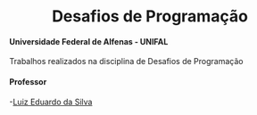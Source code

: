 <div align="center">
<h1> Desafios de Programação </h1>
</div>

#### Universidade Federal de Alfenas - UNIFAL
Trabalhos realizados na disciplina de Desafios de Programação

#### Professor
-[Luiz Eduardo da Silva](https://github.com/luizedsilva)
